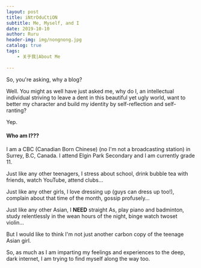```yaml
---
layout: post
title: iNtrOduCtiON
subtitle: Me, Myself, and I
date: 2019-10-10
author: Ruru
header-img: img/nongnong.jpg
catalog: true
tags:
    - 关于我|About Me
 
---   
```

So, you're asking, why a blog?

Well. You might as well have just asked me, why do I, an intellectual individual striving to leave a dent in this beautiful yet ugly world, want to better my character and build my identity by self-reflection and self-ranting?

Yep.


#### Who am I???

I am a CBC (Canadian Born Chinese) (no I'm not a broadcasting station) in Surrey, B.C, Canada. I attend Elgin Park Secondary and I am currently grade 11. 

Just like any other teenagers, I stress about school, drink bubble tea with friends, watch YouTube, attend clubs...

Just like any other girls, I love dressing up (guys can dress up too!), complain about that time of the month, gossip profusely...

Just like any other Asian, I **NEED** straight As, play piano and badminton, study relentlessly in the wean hours of the night, binge watch twoset violin...

But I would like to think I'm not just another carbon copy of the teenage Asian girl.

So, as much as I am imparting my feelings and experiences to the deep, dark internet, I am trying to find myself along the way too. 


    
   
